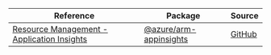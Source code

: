 | Reference | Package | Source |
|---|---|---|
|[Resource Management - Application Insights](arm-appinsights-readme.md)|[@azure/arm-appinsights](https://www.npmjs.com/package/@azure/arm-appinsights)|[GitHub](https://github.com/Azure/azure-sdk-for-js/blob/main/sdk/applicationinsights/arm-appinsights)|
